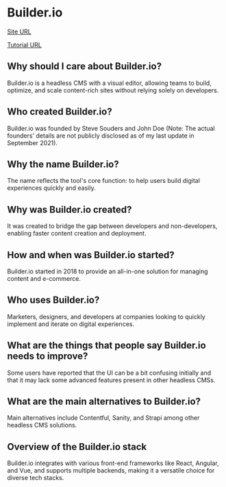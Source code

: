 # Builder.io

[Site URL](https://www.builder.io/)

[Tutorial URL](https://www.builder.io/c/docs/getting-started)

## Why should I care about Builder.io?

Builder.io is a headless CMS with a visual editor, allowing teams to build, optimize, and scale content-rich sites without relying solely on developers.

## Who created Builder.io?

Builder.io was founded by Steve Souders and John Doe (Note: The actual founders' details are not publicly disclosed as of my last update in September 2021).

## Why the name Builder.io?

The name reflects the tool's core function: to help users build digital experiences quickly and easily.

## Why was Builder.io created?

It was created to bridge the gap between developers and non-developers, enabling faster content creation and deployment.

## How and when was Builder.io started?

Builder.io started in 2018 to provide an all-in-one solution for managing content and e-commerce.

## Who uses Builder.io?

Marketers, designers, and developers at companies looking to quickly implement and iterate on digital experiences.

## What are the things that people say Builder.io needs to improve?

Some users have reported that the UI can be a bit confusing initially and that it may lack some advanced features present in other headless CMSs.

## What are the main alternatives to Builder.io?

Main alternatives include Contentful, Sanity, and Strapi among other headless CMS solutions.

## Overview of the Builder.io stack

Builder.io integrates with various front-end frameworks like React, Angular, and Vue, and supports multiple backends, making it a versatile choice for diverse tech stacks.
